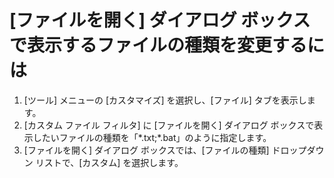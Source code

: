 # \[ファイルを開く\] ダイアログ ボックスで表示するファイルの種類を変更するには

1. \[ツール\] メニューの \[カスタマイズ\] を選択し、\[ファイル\] タブを表示します。
2. \[カスタム ファイル フィルタ\] に \[ファイルを開く\] ダイアログ
ボックスで表示したいファイルの種類を「\*.txt;\*.bat」のように指定します。
3. \[ファイルを開く\] ダイアログ ボックスでは、\[ファイルの種類\] ドロップダウン リストで、\[カスタム\] を選択します。
